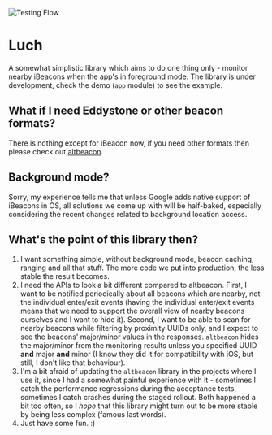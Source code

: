 ![Testing Flow](https://github.com/agap/luch/workflows/Testing%20Flow/badge.svg)

# Luch

A somewhat simplistic library which aims to do one thing only - monitor nearby iBeacons when the app's in foreground mode. The library is under development, check the demo (`app` module) to see the example.

## What if I need Eddystone or other beacon formats?

There is nothing except for iBeacon now, if you need other formats then please check out [altbeacon](https://altbeacon.github.io/android-beacon-library/).

## Background mode?

Sorry, my experience tells me that unless Google adds native support of iBeacons in OS, all solutions we come up with will be half-baked, especially considering the recent changes related to background location access.

## What's the point of this library then?

1. I want something simple, without background mode, beacon caching, ranging and all that stuff. The more code we put into production, the less stable the result becomes.
2. I need the APIs to look a bit different compared to altbeacon. First, I want to be notified periodically about all beacons which are nearby, not the individual enter/exit events (having the individual enter/exit events means that we need to support the overall view of nearby beacons ourselves and I want to hide it). Second, I want to be able to scan for nearby beacons while filtering by proximity UUIDs only, and I expect to see the beacons' major/minor values in the responses. `altbeacon` hides the major/minor from the monitoring results unless you specified UUID **and** major **and** minor (I know they did it for compatibility with iOS, but still, I don't like that behaviour).
3. I'm a bit afraid of updating the `altbeacon` library in the projects where I use it, since I had a somewhat painful experience with it - sometimes I catch the performance regressions during the acceptance tests, sometimes I catch crashes during the staged rollout. Both happened a bit too often, so I _hope_ that this library might turn out to be more stable by being less complex (famous last words).
4. Just have some fun. :)
